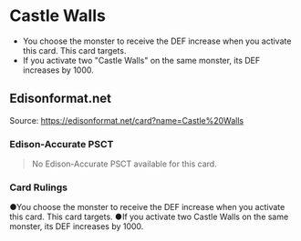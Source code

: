 # Castle Walls

*   You choose the monster to receive the DEF increase when you activate this card. This card targets.
*   If you activate two "Castle Walls" on the same monster, its DEF increases by 1000.

## Edisonformat.net

Source: https://edisonformat.net/card?name=Castle%20Walls

### Edison-Accurate PSCT

> No Edison-Accurate PSCT available for this card.

### Card Rulings

●You choose the monster to receive the DEF increase when you activate this card. This card targets.
●If you activate two Castle Walls on the same monster, its DEF increases by 1000.
            